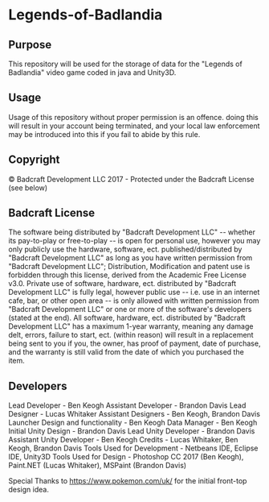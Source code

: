 # Legends-of-Badlandia
## Purpose
This repository will be used for the storage of data for the "Legends of Badlandia" video game coded in java and Unity3D.

## Usage
Usage of this repository without proper permission is an offence. doing this will result in your account being terminated, and your local law enforcement may be introduced into this if you fail to abide by this rule.

## Copyright
© Badcraft Development LLC 2017 - Protected under the Badcraft License (see below)

## Badcraft License
The software being distributed by "Badcraft Development LLC" -- whether its pay-to-play or free-to-play -- is open for personal use, however you may only publicly use the hardware, software, ect. published/distributed by "Badcraft Development LLC" as long as you have written permission from "Badcraft Development LLC"; Distribution, Modification and patent use is forbidden through this license, derived from the Academic Free License v3.0. Private use of software, hardware, ect. distributed by "Badcraft Development LLC" is fully legal, however public use -- i.e. use in an internet cafe, bar, or other open area -- is only allowed with written permission from "Badcraft Development LLC" or one or more of the software's developers (stated at the end). All software, hardware, ect. distributed by "Badcraft Development LLC" has a maximum 1-year warranty, meaning any damage delt, errors, failure to start, ect. (within reason) will result in a replacement being sent to you if you, the owner, has proof of payment, date of purchase, and the warranty is still valid from the date of which you purchased the item.

## Developers
Lead Developer - Ben Keogh
Assistant Developer - Brandon Davis
Lead Designer - Lucas Whitaker
Assistant Designers - Ben Keogh, Brandon Davis
Launcher Design and functionality - Ben Keogh
Data Manager - Ben Keogh
Initial Unity Design - Brandon Davis
Lead Unity Developer - Brandon Davis
Assistant Unity Developer - Ben Keogh
Credits - Lucas Whitaker, Ben Keogh, Brandon Davis
Tools Used for Development - Netbeans IDE, Eclipse IDE, Unity3D
Tools Used for Design - Photoshop CC 2017 (Ben Keogh), Paint.NET (Lucas Whitaker), MSPaint (Brandon Davis)

Special Thanks to https://www.pokemon.com/uk/ for the initial front-top design idea.
